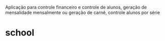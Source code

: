 Aplicação para controle financeiro e controle de alunos, geração de mensalidade mensalmente ou geração de carnê, controle alunos por série
# school
